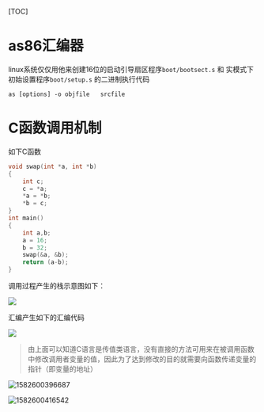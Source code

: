 [TOC]

# as86汇编器

linux系统仅仅用他来创建16位的启动引导扇区程序`boot/bootsect.s` 和 实模式下初始设置程序`boot/setup.s` 的二进制执行代码

```shell
as [options] -o objfile   srcfile
```





# C函数调用机制

如下C函数

```c
void swap(int *a, int *b)
{
    int c;
    c = *a;
    *a = *b;
    *b = c;
}
int main()
{
    int a,b;
    a = 16;
    b = 32;
    swap(&a, &b);
    return (a-b);
}
```

调用过程产生的栈示意图如下：

![](E:\git-workspace\note\images\linux\linux_0.12\1582710094631.png)

汇编产生如下的汇编代码

![](E:\git-workspace\note\images\linux\linux_0.12\1582710217317.png)

> 由上面可以知道C语言是传值类语言，没有直接的方法可用来在被调用函数中修改调用者变量的值，因此为了达到修改的目的就需要向函数传递变量的指针（即变量的地址）





![1582600396687](C:\Users\landun\AppData\Roaming\Typora\typora-user-images\1582600396687.png)

![1582600416542](C:\Users\landun\AppData\Roaming\Typora\typora-user-images\1582600416542.png)